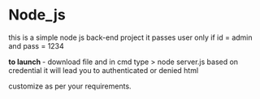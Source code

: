 # Node_js
this is a simple node js back-end project it passes user only if id = admin and pass = 1234 

<b>to launch </b> - download file and in cmd type > node server.js
based on credential it will lead you to authenticated or denied html

customize as per your requirements.
